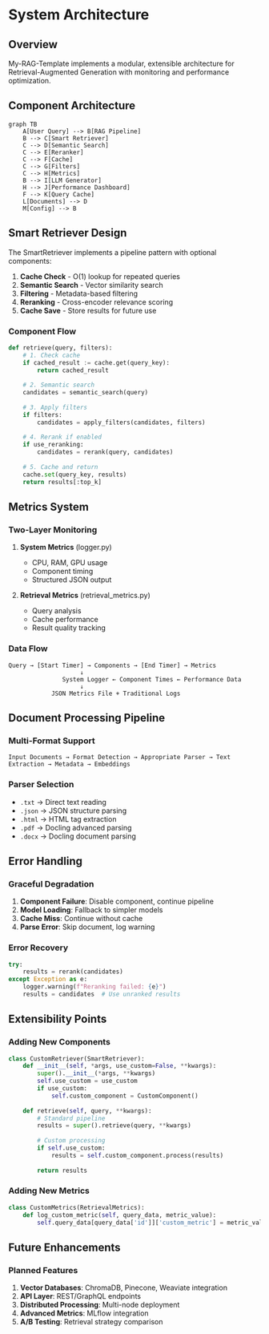 # System Architecture

## Overview

My-RAG-Template implements a modular, extensible architecture for Retrieval-Augmented Generation with monitoring and performance optimization.

## Component Architecture

``` mermaid
graph TB
    A[User Query] --> B[RAG Pipeline]
    B --> C[Smart Retriever]
    C --> D[Semantic Search]
    C --> E[Reranker]
    C --> F[Cache]
    C --> G[Filters]
    C --> H[Metrics]
    B --> I[LLM Generator]
    H --> J[Performance Dashboard]
    F --> K[Query Cache]
    L[Documents] --> D
    M[Config] --> B
```

## Smart Retriever Design

The SmartRetriever implements a pipeline pattern with optional components:

1. **Cache Check** - O(1) lookup for repeated queries
2. **Semantic Search** - Vector similarity search
3. **Filtering** - Metadata-based filtering
4. **Reranking** - Cross-encoder relevance scoring
5. **Cache Save** - Store results for future use

### Component Flow
```python
def retrieve(query, filters):
    # 1. Check cache
    if cached_result := cache.get(query_key):
        return cached_result
    
    # 2. Semantic search
    candidates = semantic_search(query)
    
    # 3. Apply filters
    if filters:
        candidates = apply_filters(candidates, filters)
    
    # 4. Rerank if enabled
    if use_reranking:
        candidates = rerank(query, candidates)
    
    # 5. Cache and return
    cache.set(query_key, results)
    return results[:top_k]
```

## Metrics System

### Two-Layer Monitoring
1. **System Metrics** (logger.py)
   - CPU, RAM, GPU usage
   - Component timing
   - Structured JSON output

2. **Retrieval Metrics** (retrieval_metrics.py)
   - Query analysis
   - Cache performance
   - Result quality tracking

### Data Flow
```
Query → [Start Timer] → Components → [End Timer] → Metrics
                    ↓
               System Logger ← Component Times ← Performance Data
                    ↓
            JSON Metrics File + Traditional Logs
```

## Document Processing Pipeline

### Multi-Format Support
```
Input Documents → Format Detection → Appropriate Parser → Text Extraction → Metadata → Embeddings
```

### Parser Selection
- `.txt` → Direct text reading
- `.json` → JSON structure parsing
- `.html` → HTML tag extraction
- `.pdf` → Docling advanced parsing
- `.docx` → Docling document parsing

## Error Handling

### Graceful Degradation
1. **Component Failure**: Disable component, continue pipeline
2. **Model Loading**: Fallback to simpler models
3. **Cache Miss**: Continue without cache
4. **Parse Error**: Skip document, log warning

### Error Recovery
```python
try:
    results = rerank(candidates)
except Exception as e:
    logger.warning(f"Reranking failed: {e}")
    results = candidates  # Use unranked results
```

## Extensibility Points

### Adding New Components
```python
class CustomRetriever(SmartRetriever):
    def __init__(self, *args, use_custom=False, **kwargs):
        super().__init__(*args, **kwargs)
        self.use_custom = use_custom
        if use_custom:
            self.custom_component = CustomComponent()
    
    def retrieve(self, query, **kwargs):
        # Standard pipeline
        results = super().retrieve(query, **kwargs)
        
        # Custom processing
        if self.use_custom:
            results = self.custom_component.process(results)
        
        return results
```

### Adding New Metrics
```python
class CustomMetrics(RetrievalMetrics):
    def log_custom_metric(self, query_data, metric_value):
        self.query_data[query_data['id']]['custom_metric'] = metric_value
```

## Future Enhancements

### Planned Features
1. **Vector Databases**: ChromaDB, Pinecone, Weaviate integration
2. **API Layer**: REST/GraphQL endpoints
3. **Distributed Processing**: Multi-node deployment
4. **Advanced Metrics**: MLflow integration
5. **A/B Testing**: Retrieval strategy comparison
